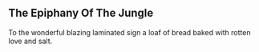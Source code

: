 The Epiphany Of The Jungle
--------------------------
To the wonderful blazing laminated sign a loaf of bread baked with rotten love and salt.  
